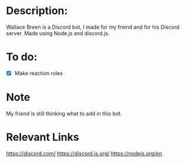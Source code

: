 # Description:
Wallace Breen is a Discord bot, I made for my friend and for his Discord server. Made using Node.js and discord.js.

# To do:
- [X] Make reaction roles

# Note
My friend is still thinking what to add in this bot.

# Relevant Links
https://discord.com/
https://discord.js.org/
https://nodejs.org/en